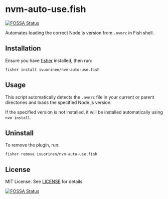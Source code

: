 # nvm-auto-use.fish
[![FOSSA Status](https://app.fossa.com/api/projects/git%2Bgithub.com%2Fivuorinen%2Fnvm-auto-use.fish.svg?type=shield)](https://app.fossa.com/projects/git%2Bgithub.com%2Fivuorinen%2Fnvm-auto-use.fish?ref=badge_shield)


Automates loading the correct Node.js version from `.nvmrc` in Fish shell.

## Installation

Ensure you have [fisher](https://github.com/jorgebucaran/fisher) installed, then run:

```fish
fisher install ivuorinen/nvm-auto-use.fish
```

## Usage

This script automatically detects the `.nvmrc` file in your current or
parent directories and loads the specified Node.js version.

If the specified version is not installed, it will be installed
automatically using `nvm install`.

## Uninstall

To remove the plugin, run:

```fish
fisher remove ivuorinen/nvm-auto-use.fish
```

## License

MIT License. See [LICENSE](LICENSE) for details.


[![FOSSA Status](https://app.fossa.com/api/projects/git%2Bgithub.com%2Fivuorinen%2Fnvm-auto-use.fish.svg?type=large)](https://app.fossa.com/projects/git%2Bgithub.com%2Fivuorinen%2Fnvm-auto-use.fish?ref=badge_large)